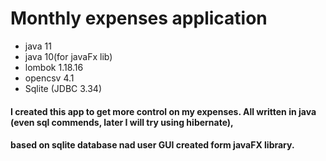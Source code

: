 # Monthly expenses application

* java 11
* java 10(for javaFx lib)
* lombok 1.18.16
* opencsv 4.1
* Sqlite (JDBC 3.34) 

#### I created this app to get more control on my expenses. All written in java (even sql commends, later I will try using hibernate), 
#### based on sqlite database nad user GUI created form javaFX library.      
